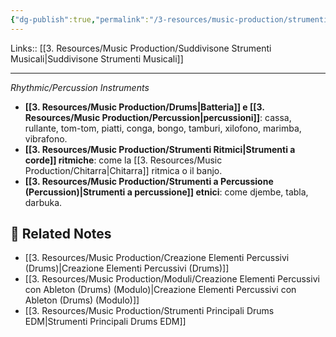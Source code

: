 ```yaml
---
{"dg-publish":true,"permalink":"/3-resources/music-production/strumenti-ritmici/"}
---
```


Links:: [[3. Resources/Music Production/Suddivisone Strumenti Musicali\|Suddivisone Strumenti Musicali]]

---
_Rhythmic/Percussion Instruments_

   - **[[3. Resources/Music Production/Drums\|Batteria]] e [[3. Resources/Music Production/Percussion\|percussioni]]**: cassa, rullante, tom-tom, piatti, conga, bongo, tamburi, xilofono, marimba, vibrafono.
   - **[[3. Resources/Music Production/Strumenti Ritmici\|Strumenti a corde]] ritmiche**: come la [[3. Resources/Music Production/Chitarra\|Chitarra]] ritmica o il banjo.
   - **[[3. Resources/Music Production/Strumenti a Percussione (Percussion)\|Strumenti a percussione]] etnici**: come djembe, tabla, darbuka.




## 🔗 Related Notes

- [[3. Resources/Music Production/Creazione Elementi Percussivi (Drums)\|Creazione Elementi Percussivi (Drums)]]
- [[3. Resources/Music Production/Moduli/Creazione Elementi Percussivi con Ableton (Drums) (Modulo)\|Creazione Elementi Percussivi con Ableton (Drums) (Modulo)]]
- [[3. Resources/Music Production/Strumenti Principali Drums EDM\|Strumenti Principali Drums EDM]]


